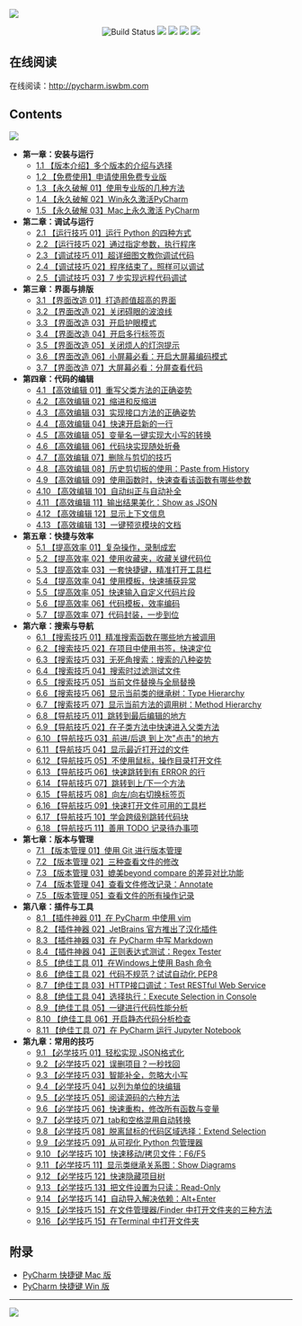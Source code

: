 ![](http://image.iswbm.com/20200814203238.png)

<p align="center">
    <img src='https://img.shields.io/badge/language-Python-blue.svg' alt="Build Status">
    <img src='https://img.shields.io/badge/framwork-Sphinx-green.svg'>
  	<a href='https://www.zhihu.com/people/wongbingming'><img src='https://img.shields.io/badge/dynamic/json?color=0084ff&logo=zhihu&label=%E7%8E%8B%E7%82%B3%E6%98%8E&query=%24.data.totalSubs&url=https%3A%2F%2Fapi.spencerwoo.com%2Fsubstats%2F%3Fsource%3Dzhihu%26queryKey%3Dwongbingming'></a>
    <a href='https://juejin.im/user/5b08d982f265da0db3502c55'><img src='https://img.shields.io/badge/掘金-2481-blue'></a>
    <a href='http://image.iswbm.com/20200607114246.png'><img src='http://img.shields.io/badge/%E5%85%AC%E4%BC%97%E5%8F%B7-30k+-brightgreen'></a>
</p>



## 在线阅读

在线阅读：http://pycharm.iswbm.com

## Contents

![](http://image.iswbm.com/20200830114814.png)

- **第一章：安装与运行**
   * [1.1 【版本介绍】多个版本的介绍与选择](http://pycharm.iswbm.com/zh_CN/latest/c01/c01_01.html)
   * [1.2 【免费使用】申请使用免费专业版](http://pycharm.iswbm.com/zh_CN/latest/c01/c01_02.html)
   * [1.3 【永久破解 01】使用专业版的几种方法](http://pycharm.iswbm.com/zh_CN/latest/c01/c01_03.html)
   * [1.4 【永久破解 02】Win永久激活PyCharm](http://pycharm.iswbm.com/zh_CN/latest/c01/c01_04.html)
   * [1.5 【永久破解 03】Mac上永久激活 PyCharm](http://pycharm.iswbm.com/zh_CN/latest/c01/c01_05.html)
- **第二章：调试与运行**
   * [2.1 【运行技巧 01】运行 Python 的四种方式](http://pycharm.iswbm.com/zh_CN/latest/c02/c02_01.html)
   * [2.2 【运行技巧 02】通过指定参数，执行程序](http://pycharm.iswbm.com/zh_CN/latest/c02/c02_02.html)
   * [2.3 【调试技巧 01】超详细图文教你调试代码](http://pycharm.iswbm.com/zh_CN/latest/c02/c02_03.html)
   * [2.4 【调试技巧 02】程序结束了，照样可以调试](http://pycharm.iswbm.com/zh_CN/latest/c02/c02_04.html)
   * [2.5 【调试技巧 03】7 步实现远程代码调试](http://pycharm.iswbm.com/zh_CN/latest/c02/c02_05.html)
- **第三章：界面与排版**
   * [3.1 【界面改造 01】打造颜值超高的界面](http://pycharm.iswbm.com/zh_CN/latest/c03/c03_01.html)
   * [3.2 【界面改造 02】关闭碍眼的波浪线](http://pycharm.iswbm.com/zh_CN/latest/c03/c03_02.html)
   * [3.3 【界面改造 03】开启护眼模式](http://pycharm.iswbm.com/zh_CN/latest/c03/c03_03.html)
   * [3.4 【界面改造 04】开启多行标签页](http://pycharm.iswbm.com/zh_CN/latest/c03/c03_04.html)
   * [3.5 【界面改造 05】关闭烦人的灯泡提示](http://pycharm.iswbm.com/zh_CN/latest/c03/c03_05.html)
   * [3.6 【界面改造 06】小屏幕必看：开启大屏幕编码模式](http://pycharm.iswbm.com/zh_CN/latest/c03/c03_06.html)
   * [3.7 【界面改造 07】大屏幕必看：分屏查看代码](http://pycharm.iswbm.com/zh_CN/latest/c03/c03_07.html)
- **第四章：代码的编辑**
   * [4.1 【高效编辑 01】重写父类方法的正确姿势](http://pycharm.iswbm.com/zh_CN/latest/c04/c04_01.html)
   * [4.2 【高效编辑 02】缩进和反缩进](http://pycharm.iswbm.com/zh_CN/latest/c04/c04_02.html)
   * [4.3 【高效编辑 03】实现接口方法的正确姿势](http://pycharm.iswbm.com/zh_CN/latest/c04/c04_03.html)
   * [4.4 【高效编辑 04】快速开启新的一行](http://pycharm.iswbm.com/zh_CN/latest/c04/c04_04.html)
   * [4.5 【高效编辑 05】变量名一键实现大小写的转换](http://pycharm.iswbm.com/zh_CN/latest/c04/c04_05.html)
   * [4.6 【高效编辑 06】代码块实现随处折叠](http://pycharm.iswbm.com/zh_CN/latest/c04/c04_06.html)
   * [4.7 【高效编辑 07】删除与剪切的技巧](http://pycharm.iswbm.com/zh_CN/latest/c04/c04_07.html)
   * [4.8 【高效编辑 08】历史剪切板的使用：Paste  from History](http://pycharm.iswbm.com/zh_CN/latest/c04/c04_08.html)
   * [4.9 【高效编辑 09】使用函数时，快速查看该函数有哪些参数](http://pycharm.iswbm.com/zh_CN/latest/c04/c04_09.html)
   * [4.10 【高效编辑 10】自动纠正与自动补全](http://pycharm.iswbm.com/zh_CN/latest/c04/c04_10.html)
   * [4.11 【高效编辑 11】输出结果美化：Show as JSON](http://pycharm.iswbm.com/zh_CN/latest/c04/c04_11.html)
   * [4.12 【高效编辑 12】显示上下文信息](http://pycharm.iswbm.com/zh_CN/latest/c04/c04_12.html)
   * [4.13 【高效编辑 13】一键预览模块的文档](http://pycharm.iswbm.com/zh_CN/latest/c04/c04_13.html)
- **第五章：快捷与效率**
   * [5.1 【提高效率 01】复杂操作，录制成宏](http://pycharm.iswbm.com/zh_CN/latest/c05/c05_01.html)
   * [5.2 【提高效率 02】使用收藏夹，收藏关键代码位](http://pycharm.iswbm.com/zh_CN/latest/c05/c05_02.html)
   * [5.3 【提高效率 03】一套快捷键，精准打开工具栏](http://pycharm.iswbm.com/zh_CN/latest/c05/c05_03.html)
   * [5.4 【提高效率 04】使用模板，快速捕获异常](http://pycharm.iswbm.com/zh_CN/latest/c05/c05_04.html)
   * [5.5 【提高效率 05】快速输入自定义代码片段](http://pycharm.iswbm.com/zh_CN/latest/c05/c05_05.html)
   * [5.6 【提高效率 06】代码模板，效率编码](http://pycharm.iswbm.com/zh_CN/latest/c05/c05_06.html)
   * [5.7 【提高效率 07】代码封装，一步到位](http://pycharm.iswbm.com/zh_CN/latest/c05/c05_07.html)
- **第六章：搜索与导航**
   * [6.1 【搜索技巧 01】精准搜索函数在哪些地方被调用](http://pycharm.iswbm.com/zh_CN/latest/c06/c06_01.html)
   * [6.2 【搜索技巧 02】在项目中使用书签，快速定位](http://pycharm.iswbm.com/zh_CN/latest/c06/c06_02.html)
   * [6.3 【搜索技巧 03】无死角搜索：搜索的八种姿势](http://pycharm.iswbm.com/zh_CN/latest/c06/c06_03.html)
   * [6.4 【搜索技巧 04】搜索时过滤测试文件](http://pycharm.iswbm.com/zh_CN/latest/c06/c06_04.html)
   * [6.5 【搜索技巧 05】当前文件替换与全局替换](http://pycharm.iswbm.com/zh_CN/latest/c06/c06_05.html)
   * [6.6 【搜索技巧 06】显示当前类的继承树：Type Hierarchy](http://pycharm.iswbm.com/zh_CN/latest/c06/c06_06.html)
   * [6.7 【搜索技巧 07】显示当前方法的调用树：Method Hierarchy](http://pycharm.iswbm.com/zh_CN/latest/c06/c06_07.html)
   * [6.8 【导航技巧 01】跳转到最后编辑的地方](http://pycharm.iswbm.com/zh_CN/latest/c06/c06_08.html)
   * [6.9 【导航技巧 02】在子类方法中快速进入父类方法](http://pycharm.iswbm.com/zh_CN/latest/c06/c06_09.html)
   * [6.10 【导航技巧 03】前进/后退 到上次"点击"的地方](http://pycharm.iswbm.com/zh_CN/latest/c06/c06_10.html)
   * [6.11 【导航技巧 04】显示最近打开过的文件](http://pycharm.iswbm.com/zh_CN/latest/c06/c06_11.html)
   * [6.12 【导航技巧 05】不使用鼠标，操作目录打开文件](http://pycharm.iswbm.com/zh_CN/latest/c06/c06_12.html)
   * [6.13 【导航技巧 06】快速跳转到有 ERROR 的行](http://pycharm.iswbm.com/zh_CN/latest/c06/c06_13.html)
   * [6.14 【导航技巧 07】跳转到上/下一个方法](http://pycharm.iswbm.com/zh_CN/latest/c06/c06_14.html)
   * [6.15 【导航技巧 08】向左/向右切换标签页](http://pycharm.iswbm.com/zh_CN/latest/c06/c06_15.html)
   * [6.16 【导航技巧 09】快速打开文件可用的工具栏](http://pycharm.iswbm.com/zh_CN/latest/c06/c06_16.html)
   * [6.17 【导航技巧 10】学会跨级别跳转代码块](http://pycharm.iswbm.com/zh_CN/latest/c06/c06_17.html)
   * [6.18 【导航技巧 11】善用 TODO 记录待办事项](http://pycharm.iswbm.com/zh_CN/latest/c06/c06_18.html)
- **第七章：版本与管理**
   * [7.1 【版本管理 01】使用 Git 进行版本管理](http://pycharm.iswbm.com/zh_CN/latest/c07/c07_01.html)
   * [7.2 【版本管理 02】三种查看文件的修改](http://pycharm.iswbm.com/zh_CN/latest/c07/c07_02.html)
   * [7.3 【版本管理 03】媲美beyond compare 的差异对比功能](http://pycharm.iswbm.com/zh_CN/latest/c07/c07_03.html)
   * [7.4 【版本管理 04】查看文件修改记录：Annotate](http://pycharm.iswbm.com/zh_CN/latest/c07/c07_04.html)
   * [7.5 【版本管理 05】查看文件的所有操作记录](http://pycharm.iswbm.com/zh_CN/latest/c07/c07_05.html)
- **第八章：插件与工具**
   * [8.1 【插件神器 01】在 PyCharm 中使用 vim](http://pycharm.iswbm.com/zh_CN/latest/c08/c08_01.html)
   * [8.2 【插件神器 02】JetBrains 官方推出了汉化插件](http://pycharm.iswbm.com/zh_CN/latest/c08/c08_02.html)
   * [8.3 【插件神器 03】在 PyCharm 中写 Markdown](http://pycharm.iswbm.com/zh_CN/latest/c08/c08_03.html)
   * [8.4 【插件神器 04】正则表达式测试：Regex Tester](http://pycharm.iswbm.com/zh_CN/latest/c08/c08_04.html)
   * [8.5 【绝佳工具 01】在Windows上使用 Bash 命令](http://pycharm.iswbm.com/zh_CN/latest/c08/c08_05.html)
   * [8.6 【绝佳工具 02】代码不规范？试试自动化 PEP8](http://pycharm.iswbm.com/zh_CN/latest/c08/c08_06.html)
   * [8.7 【绝佳工具 03】HTTP接口调试：Test RESTful Web Service](http://pycharm.iswbm.com/zh_CN/latest/c08/c08_07.html)
   * [8.8 【绝佳工具 04】选择执行：Execute Selection in Console](http://pycharm.iswbm.com/zh_CN/latest/c08/c08_08.html)
   * [8.9 【绝佳工具 05】一键进行代码性能分析](http://pycharm.iswbm.com/zh_CN/latest/c08/c08_09.html)
   * [8.10 【绝佳工具 06】开启静态代码分析检查](http://pycharm.iswbm.com/zh_CN/latest/c08/c08_10.html)
   * [8.11 【绝佳工具 07】在 PyCharm 运行 Jupyter Notebook](http://pycharm.iswbm.com/zh_CN/latest/c08/c08_11.html)
- **第九章：常用的技巧**
   * [9.1 【必学技巧 01】轻松实现 JSON格式化](http://pycharm.iswbm.com/zh_CN/latest/c09/c09_01.html)
   * [9.2 【必学技巧 02】误删项目？一秒找回](http://pycharm.iswbm.com/zh_CN/latest/c09/c09_02.html)
   * [9.3 【必学技巧 03】智能补全，忽略大小写](http://pycharm.iswbm.com/zh_CN/latest/c09/c09_03.html)
   * [9.4 【必学技巧 04】以列为单位的块编辑](http://pycharm.iswbm.com/zh_CN/latest/c09/c09_04.html)
   * [9.5 【必学技巧 05】阅读源码的六种方法](http://pycharm.iswbm.com/zh_CN/latest/c09/c09_05.html)
   * [9.6 【必学技巧 06】快速重构，修改所有函数与变量](http://pycharm.iswbm.com/zh_CN/latest/c09/c09_06.html)
   * [9.7 【必学技巧 07】tab和空格混用自动转换](http://pycharm.iswbm.com/zh_CN/latest/c09/c09_07.html)
   * [9.8 【必学技巧 08】脱离鼠标的代码区域选择：Extend Selection](http://pycharm.iswbm.com/zh_CN/latest/c09/c09_08.html)
   * [9.9 【必学技巧 09】从可视化 Python 包管理器](http://pycharm.iswbm.com/zh_CN/latest/c09/c09_09.html)
   * [9.10 【必学技巧 10】快速移动/拷贝文件：F6/F5](http://pycharm.iswbm.com/zh_CN/latest/c09/c09_10.html)
   * [9.11 【必学技巧 11】显示类继承关系图：Show Diagrams](http://pycharm.iswbm.com/zh_CN/latest/c09/c09_11.html)
   * [9.12 【必学技巧 12】快速隐藏项目树](http://pycharm.iswbm.com/zh_CN/latest/c09/c09_12.html)
   * [9.13 【必学技巧 13】把文件设置为只读：Read-Only](http://pycharm.iswbm.com/zh_CN/latest/c09/c09_13.html)
   * [9.14 【必学技巧 14】自动导入解决依赖：Alt+Enter](http://pycharm.iswbm.com/zh_CN/latest/c09/c09_14.html)
   * [9.15 【必学技巧 15】在文件管理器/Finder 中打开文件夹的三种方法](http://pycharm.iswbm.com/zh_CN/latest/c09/c09_15.html)
   * [9.16 【必学技巧 15】在Terminal 中打开文件夹](http://pycharm.iswbm.com/zh_CN/latest/c09/c09_16.html)


## 附录  

- [PyCharm 快捷键 Mac 版 ](https://resources.jetbrains.com/storage/products/pycharm/docs/PyCharm_ReferenceCard_mac.pdf)
- [PyCharm 快捷键 Win 版](https://resources.jetbrains.com/storage/products/pycharm/docs/PyCharm_ReferenceCard.pdf)

---

![](http://image.iswbm.com/20200607174235.png)